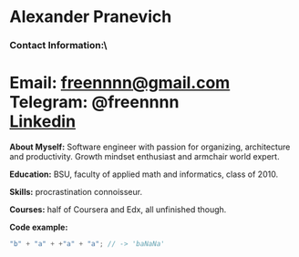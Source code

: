 Alexander Pranevich
===================

### Contact Information:\
**Email:** freennnn@gmail.com\
**Telegram:** @freennnn\
[Linkedin](https://www.linkedin.com/in/williamhgates)
=====================================================

**About Myself:** Software engineer with passion for organizing, architecture and productivity. Growth mindset enthusiast and armchair world expert.

**Education:** BSU, faculty of applied math and informatics, class of 2010.

**Skills:** procrastination connoisseur.

**Courses:** half of Coursera and Edx, all unfinished though.

**Code example:**
```javascript
"b" + "a" + +"a" + "a"; // -> 'baNaNa'
```